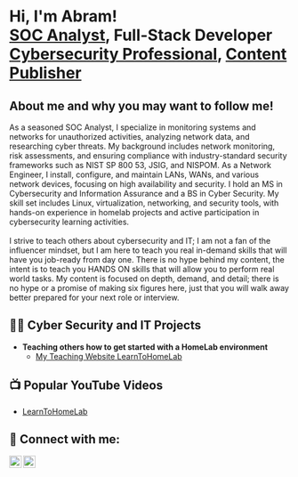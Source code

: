 <h1>Hi, I'm Abram! <br/><a href="https://github.com/AbramPeterson/AbramPeterson">SOC Analyst</a>, Full-Stack Developer <a href="https://www.linkedin.com/in/abrampeterson/">Cybersecurity Professional</a>, <a href="https://learntohomelab.com/">Content Publisher</a></h1>

<h2> About me and why you may want to follow me! </h2>
As a seasoned SOC Analyst, I specialize in monitoring systems and networks for unauthorized activities, analyzing network data, and researching cyber threats. My background includes network monitoring, risk assessments, and ensuring compliance with industry-standard security frameworks such as NIST SP 800 53, JSIG, and NISPOM. As a Network Engineer, I install, configure, and maintain LANs, WANs, and various network devices, focusing on high availability and security. I hold an MS in Cybersecurity and Information Assurance and a BS in Cyber Security. My skill set includes Linux, virtualization, networking, and security tools, with hands-on experience in homelab projects and active participation in cybersecurity learning activities.  
<br>
<br>
I strive to teach others about cybersecurity and IT; I am not a fan of the influencer mindset, but I am here to teach you real in-demand skills that will have you job-ready from day one. There is no hype behind my content, the intent is to teach you HANDS ON skills that will allow you to perform real world tasks. My content is focused on depth, demand, and detail; there is no hype or a promise of making six figures here, just that you will walk away better prepared for your next role or interview.

<h2>👨‍💻 Cyber Security and IT Projects </h2>

- <b>Teaching others how to get started with a HomeLab environment </b>
  - [My Teaching Website LearnToHomeLab](https://learntohomelab.com/)
  
<h2>📺 Popular YouTube Videos</h2>

- [LearnToHomeLab](https://www.youtube.com/@learntohomelab)


<h2> 🤳 Connect with me:</h2>

[<img align="left" alt="JoshMadakor | YouTube" width="22px" src="https://cdn.jsdelivr.net/npm/simple-icons@v3/icons/youtube.svg" />][youtube]
[<img align="left" alt="JoshMadakor | LinkedIn" width="22px" src="https://cdn.jsdelivr.net/npm/simple-icons@v3/icons/linkedin.svg" />][linkedin]

[youtube]: https://www.youtube.com/@learntohomelab
[linkedin]: www.linkedin.com/in/abrampeterson

<!--
**joshmadakor1/joshmadakor1** is a ✨ _special_ ✨ repository because its `README.md` (this file) appears on your GitHub profile.

Here are some ideas to get you started:

- 🔭 I’m currently working on ...
- 🌱 I’m currently learning ...
- 👯 I’m looking to collaborate on ...
- 🤔 I’m looking for help with ...
- 💬 Ask me about ...
- 📫 How to reach me: ...
- 😄 Pronouns: ...
- ⚡ Fun fact: ...
-->
